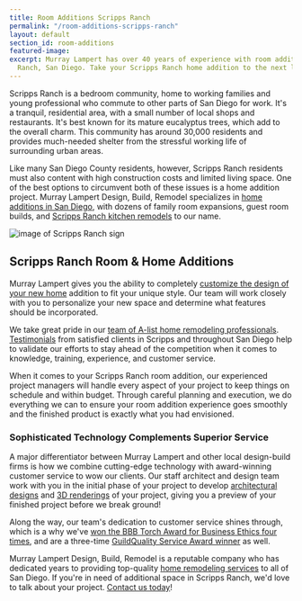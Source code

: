 ```yaml
---
title: Room Additions Scripps Ranch
permalink: "/room-additions-scripps-ranch"
layout: default
section_id: room-additions
featured-image:
excerpt: Murray Lampert has over 40 years of experience with room additions in Scripps
  Ranch, San Diego. Take your Scripps Ranch home addition to the next level with us.
---
```


Scripps Ranch is a bedroom community, home to working families and young professional who commute to other parts of San Diego for work. It's a tranquil, residential area, with a small number of local shops and restaurants. It's best known for its mature eucalyptus trees, which add to the overall charm. This community has around 30,000 residents and provides much-needed shelter from the stressful working life of surrounding urban areas.

Like many San Diego County residents, however, Scripps Ranch residents must also content with high construction costs and limited living space. One of the best options to circumvent both of these issues is a home addition project. Murray Lampert Design, Build, Remodel specializes in [home additions in San Diego](/san-diego-room-additions), with dozens of family room expansions, guest room builds, and [Scripps Ranch kitchen remodels](/kitchen-remodeling-scripps-ranch) to our name.

![image of Scripps Ranch sign](https://mrcreditradio.files.wordpress.com/2015/06/92131-scripps-ranch-sign-e1476678714984.jpg "Scripps Ranch, San Diego")

## Scripps Ranch Room & Home Additions

Murray Lampert gives you the ability to completely [customize the design of your new home](san-diego-home-design-services) addition to fit your unique style. Our team will work closely with you to personalize your new space and determine what features should be incorporated.

We take great pride in our [team of A-list home remodeling professionals](/about-murray-lampert-design-build-remodel#team-members). [Testimonials](/testimonials) from satisfied clients in Scripps and throughout San Diego help to validate our efforts to stay ahead of the competition when it comes to knowledge, training, experience, and customer service.

When it comes to your Scripps Ranch room addition, our experienced project managers will handle every aspect of your project to keep things on schedule and within budget. Through careful planning and execution, we do everything we can to ensure your room addition experience goes smoothly and the finished product is exactly what you had envisioned.

### Sophisticated Technology Complements Superior Service

A major differentiator between Murray Lampert and other local design-build firms is how we combine cutting-edge technology with award-winning customer service to wow our clients. Our staff architect and design team work with you in the initial phase of your project to develop [architectural designs](/san-diego-architectural-design-services) and [3D renderings](/3d-architectural-rendering-services) of your project, giving you a preview of your finished project before we break ground!

Along the way, our team's dedication to customer service shines through, which is a why we've [won the BBB Torch Award for Business Ethics four times](/another-better-business-bureau-torch-award/), and are a three-time [GuildQuality Service Award winner](/murray-lampert-recognized-among-north-americas-best/) as well.

Murray Lampert Design, Build, Remodel is a reputable company who has dedicated years to providing top-quality [home remodeling services](/san-diego-home-remodel-services) to all of San Diego. If you're in need of additional space in Scripps Ranch, we'd love to talk about your project. [Contact us today](#quick-contact)!
